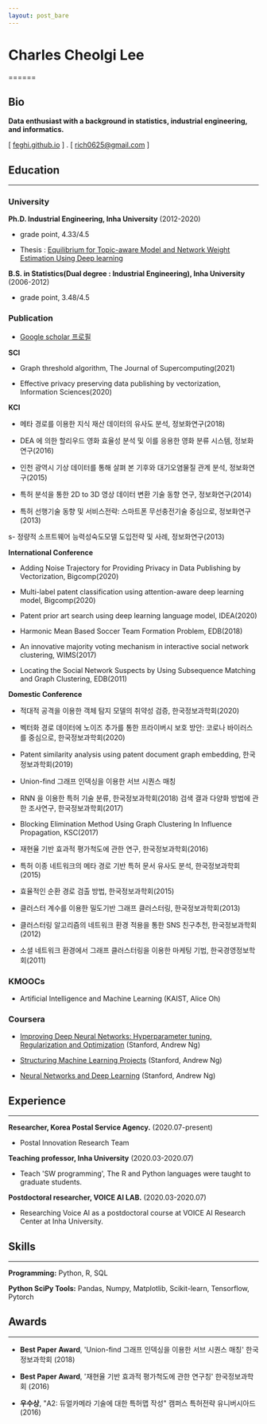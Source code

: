 ```yaml
---
layout: post_bare
---
```


# Charles Cheolgi Lee
======

## Bio

**Data enthusiast with a background in statistics, industrial engineering, and informatics.**

[ [feghi.github.io](http://feghi.github.io) ] . [ rich0625@gmail.com ]

## Education
---------

### University

**Ph.D. Industrial Engineering, Inha University** (2012-2020)

- grade point, 4.33/4.5

- Thesis : [Equilibrium for Topic-aware Model and Network Weight Estimation Using Deep learning](http://www.riss.kr/search/detail/DetailView.do?p_mat_type=be54d9b8bc7cdb09&control_no=bab5b7793a6b31c3ffe0bdc3ef48d419)

**B.S. in Statistics(Dual degree : Industrial Engineering), Inha University** (2006-2012)

- grade point, 3.48/4.5

### Publication
- [Google scholar 프로필](https://scholar.google.com/citations?user=RPNKDrYAAAAJ&hl=ko)

**SCI** 

- Graph threshold algorithm, The Journal of Supercomputing(2021)

- Effective privacy preserving data publishing by vectorization, Information Sciences(2020)

**KCI** 

- 메타 경로를 이용한 지식 재산 데이터의 유사도 분석, 정보화연구(2018)

- DEA 에 의한 할리우드 영화 효율성 분석 및 이를 응용한 영화 분류 시스템, 정보화연구(2016)

- 인천 광역시 기상 데이터를 통해 살펴 본 기후와 대기오염물질 관계 분석, 정보화연구(2015)


- 특허 분석을 통한 2D to 3D 영상 데이터 변환 기술 동향 연구, 정보화연구(2014)

- 특허 선행기술 동향 및 서비스전략: 스마트폰 무선충전기술 중심으로, 정보화연구(2013)

s- 정량적 소프트웨어 능력성숙도모델 도입전략 및 사례, 정보화연구(2013)

**International Conference** 

- Adding Noise Trajectory for Providing Privacy in Data Publishing by Vectorization, Bigcomp(2020)

- Multi-label patent classification using attention-aware deep learning model,  Bigcomp(2020)

- Patent prior art search using deep learning language model, IDEA(2020)

- Harmonic Mean Based Soccer Team Formation Problem, EDB(2018)

- An innovative majority voting mechanism in interactive social network clustering, WIMS(2017)

- Locating the Social Network Suspects by Using Subsequence Matching and Graph Clustering, EDB(2011)

**Domestic Conference** 

- 적대적 공격을 이용한 객체 탐지 모델의 취약성 검증, 한국정보과학회(2020)

- 벡터화 경로 데이터에 노이즈 추가를 통한 프라이버시 보호 방안: 코로나 바이러스를 중심으로, 한국정보과학회(2020)

- Patent similarity analysis using patent document graph embedding, 한국정보과학회(2019)

- Union-find 그래프 인덱싱을 이용한 서브 시퀀스 매칭

- RNN 을 이용한 특허 기술 분류, 한국정보과학회(2018)
검색 결과 다양화 방법에 관한 조사연구, 한국정보과학회(2017)

- Blocking Elimination Method Using Graph Clustering In Influence Propagation, KSC(2017)

- 재현율 기반 효과적 평가척도에 관한 연구, 한국정보과학회(2016)

- 특허 이종 네트워크의 메타 경로 기반 특허 문서 유사도 분석, 한국정보과학회(2015)

- 효율적인 순환 경로 검출 방법, 한국정보과학회(2015)

- 클러스터 계수를 이용한 밀도기반 그래프 클러스터링, 한국정보과학회(2013)

- 클러스터링 알고리즘의 네트워크 환경 적용을 통한 SNS 친구추천, 한국정보과학회(2012)

- 소셜 네트워크 환경에서 그래프 클러스터링을 이용한 마케팅 기법, 한국경영정보학회(2011)

### KMOOCs

- Artificial Intelligence and Machine Learning (KAIST, Alice Oh)

### Coursera

- [Improving Deep Neural Networks: Hyperparameter tuning, Regularization and Optimization](https://www.coursera.org/account/accomplishments/certificate/ZFJYZ459L6UT) (Stanford, Andrew Ng)

- [Structuring Machine Learning Projects](https://www.coursera.org/account/accomplishments/certificate/MXYSPKJKVKKH) (Stanford, Andrew Ng)

- [Neural Networks and Deep Learning](
https://www.coursera.org/account/accomplishments/certificate/5E5C4V3NNC4J) (Stanford, Andrew Ng)

## Experience
---------
**Researcher, Korea Postal Service Agency.** (2020.07-present)

- Postal Innovation Research Team

**Teaching professor, Inha University** (2020.03-2020.07)

- Teach 'SW programming', The R and Python languages were taught to graduate students.

**Postdoctoral researcher, VOICE AI LAB.** (2020.03-2020.07)

- Researching Voice AI as a postdoctoral course at VOICE AI Research Center at Inha University.

## Skills
------
**Programming:** Python, R, SQL

**Python SciPy Tools:** Pandas, Numpy, Matplotlib, Scikit-learn, Tensorflow, Pytorch

## Awards
------
- **Best Paper Award**, 'Union-find 그래프 인덱싱을 이용한 서브 시퀀스 매칭' 한국정보과학회 (2018)

- **Best Paper Award**, '재현율 기반 효과적 평가척도에 관한 연구칭' 한국정보과학회 (2016)

- **우수상**, 	"A2: 듀얼카메라 기술에 대한 특허맵 작성" 캠퍼스 특허전략 유니버시아드 (2016)
